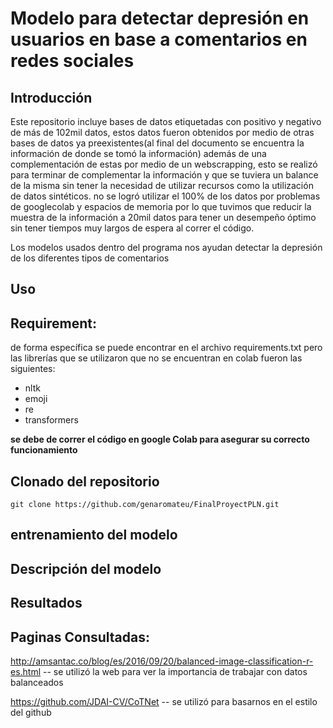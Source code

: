 # Modelo para detectar depresión en usuarios en base a comentarios en redes sociales
## Introducción
Este repositorio incluye bases de datos etiquetadas con positivo y negativo de más de 102mil datos, estos datos fueron obtenidos por medio de otras bases de datos ya preexistentes(al final del documento se encuentra la información de donde se tomó la información) además de una complementación de estas por medio de un webscrapping, esto se realizó para terminar de complementar la información y que se tuviera un balance de la misma sin tener la necesidad de utilizar recursos como la utilización de datos sintéticos. no se logró utilizar el 100% de los datos por problemas de googlecolab y espacios de memoria por lo que tuvimos que reducir la muestra de la información a 20mil datos para tener un desempeño óptimo sin tener tiempos muy largos de espera al correr el código.

Los modelos usados dentro del programa nos ayudan detectar la depresión de los diferentes tipos de comentarios

## Uso 
## Requirement:
de forma específica se puede encontrar en el archivo requirements.txt 
pero las librerías que se utilizaron que no se encuentran en colab fueron las siguientes:

- nltk
- emoji
- re
- transformers

**se debe de correr el código en google Colab para asegurar su correcto funcionamiento**

## Clonado del repositorio
```
git clone https://github.com/genaromateu/FinalProyectPLN.git
```
## entrenamiento del modelo
## Descripción del modelo
## Resultados
























## Paginas Consultadas:

http://amsantac.co/blog/es/2016/09/20/balanced-image-classification-r-es.html -- se utilizó la web para ver la importancia de trabajar con datos balanceados

https://github.com/JDAI-CV/CoTNet -- se utilizó para basarnos en el estilo del github

